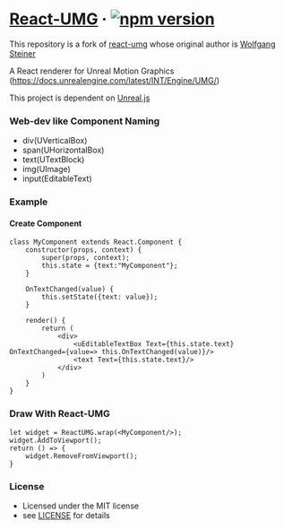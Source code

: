 # [React-UMG](https://github.com/ncsoft/React-UMG) &middot; [![npm version](https://img.shields.io/npm/v/react-umg.svg?style=flat)](https://www.npmjs.com/package/react-umg)

This repository is a fork of [react-umg](https://github.com/drywolf/react-umg) whose original author is [Wolfgang Steiner](https://github.com/drywolf)

A React renderer for Unreal Motion Graphics (https://docs.unrealengine.com/latest/INT/Engine/UMG/)

This project is dependent on [Unreal.js](https://github.com/ncsoft/Unreal.js)

### Web-dev like Component Naming

- div(UVerticalBox)
- span(UHorizontalBox)
- text(UTextBlock)
- img(UImage)
- input(EditableText)

### Example

#### Create Component

```
class MyComponent extends React.Component {
    constructor(props, context) {
        super(props, context);
        this.state = {text:"MyComponent"};
    }

    OnTextChanged(value) {
        this.setState({text: value});
    }

    render() {
        return (
            <div>
                <uEditableTextBox Text={this.state.text} OnTextChanged={value=> this.OnTextChanged(value)}/>
                <text Text={this.state.text}/>
            </div>
        )
    }
}
```

### Draw With React-UMG

```
let widget = ReactUMG.wrap(<MyComponent/>);
widget.AddToViewport();
return () => {
    widget.RemoveFromViewport();
}
```

### License
- Licensed under the MIT license
- see [LICENSE](https://github.com/ncsoft/React-UMG/blob/master/LICENSE) for details

